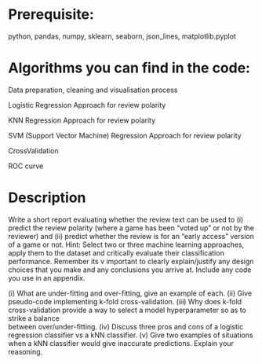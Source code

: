 # Prerequisite:
  python, pandas, numpy, sklearn, seaborn, json_lines, matplotlib.pyplot

# Algorithms you can find in the code:

Data preparation, cleaning and visualisation process

Logistic Regression Approach for review polarity

KNN Regression Approach for review polarity

SVM (Support Vector Machine) Regression Approach for review polarity

CrossValidation

ROC curve


# Description

 
 Write a short report evaluating whether the review text can be used to (i) predict the review polarity (where a game has been “voted up” or not by the reviewer) and (ii) predict whether the review is for an “early access” version of a game or not. Hint: Select two or three machine learning approaches, apply them to the dataset and critically evaluate their classification performance. Remember its v important to clearly explain/justify any design choices that you make and any conclusions you arrive at. Include any code you use in an appendix. 
 
 (i) What are under-fitting and over-fitting, give an example of each.
 (ii) Give pseudo-code implementing k-fold cross-validation.
 (iii) Why does k-fold cross-validation provide a way to select a model hyperparameter so as to strike a balance    
       between over/under-fitting. 
 (iv) Discuss three pros and cons of a logistic regression classifier vs a kNN classifier. 
 (v) Give two examples of situations when a kNN classifier would give inaccurate predictions. Explain your reasoning. 